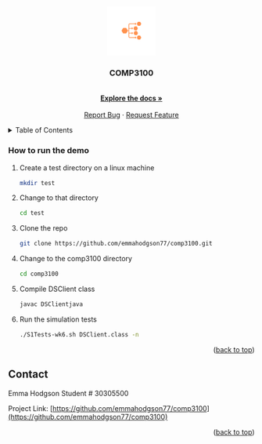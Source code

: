 <div id="top"></div>
<!-- PROJECT LOGO -->
<br />
<div align="center">
  <a href="https://github.com/emmahodgson77/comp3100">
    <img src="images/logo.png" alt="Logo" width="100" height="100">
  </a>

<h3 align="center">COMP3100</h3>

  <p align="center">
    <br />
    <a href="https://github.com/emmahodgson77/comp3100"><strong>Explore the docs »</strong></a>
    <br />
    <br />
    <a href="https://github.com/emmahodgson77/comp3100/issues">Report Bug</a>
    ·
    <a href="https://github.com/emmahodgson77/comp3100/issues">Request Feature</a>
  </p>
</div>



<!-- TABLE OF CONTENTS -->
<details>
  <summary>Table of Contents</summary>
  <ol>
    <li><a href="#installation">How To Run the Demo</a></li>
    <li><a href="#contact">Contact</a></li>
  </ol>
</details>


### How to run the demo
<div id="installation"></div>

1. Create a test directory on a linux machine
    ```sh
   mkdir test
   ```
2. Change to that directory
    ```sh
   cd test
   ```

3. Clone the repo
   ```sh
   git clone https://github.com/emmahodgson77/comp3100.git
   ```
4. Change to the comp3100 directory
    ```sh
   cd comp3100
   ```

5. Compile DSClient class
   ```sh
   javac DSClientjava
   ```
6. Run the simulation tests
   ```sh
   ./S1Tests-wk6.sh DSClient.class -n
   ```

<p align="right">(<a href="#top">back to top</a>)</p>





<!-- CONTACT -->
## Contact

<div id="contact"></div>
Emma Hodgson
Student # 30305500

Project Link: [https://github.com/emmahodgson77/comp3100](https://github.com/emmahodgson77/comp3100)

<p align="right">(<a href="#top">back to top</a>)</p>




<!-- MARKDOWN LINKS & IMAGES -->
<!-- https://www.markdownguide.org/basic-syntax/#reference-style-links -->
